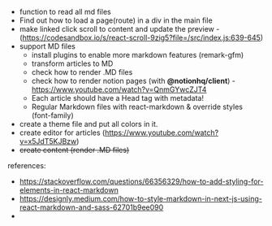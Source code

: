 -   function to read all md files
-   Find out how to load a page(route) in a div in the main file
-   make linked click scroll to content and update the preview - (https://codesandbox.io/s/react-scroll-9zig5?file=/src/index.js:639-645)
-   support MD files
    -   install plugins to enable more markdown features (remark-gfm)
    -   transform articles to MD
    -   check how to render .MD files
    -   check how to render notion pages (with **@notionhq/client**) - https://www.youtube.com/watch?v=QnmGYwcZJT4
    -   Each article should have a Head tag with metadata!
    -   Regular Markdown files with react-markdown & override styles (font-family)
-   create a theme file and put all colors in it.
-   create editor for articles (https://www.youtube.com/watch?v=x5JdT5KJBzw)
-   ~~create content (render .MD files)~~

references:

-   https://stackoverflow.com/questions/66356329/how-to-add-styling-for-elements-in-react-markdown
-   https://designly.medium.com/how-to-style-markdown-in-next-js-using-react-markdown-and-sass-62701b9ee090
-
